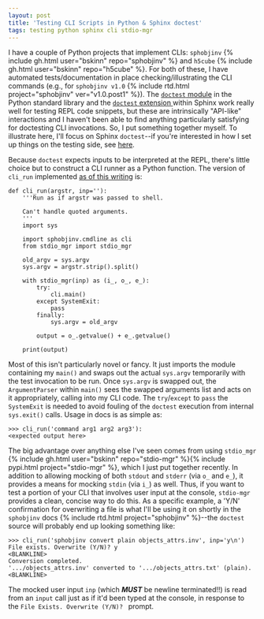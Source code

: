```yaml
---
layout: post
title: 'Testing CLI Scripts in Python & Sphinx doctest'
tags: testing python sphinx cli stdio-mgr
---
```


I have a couple of Python projects that implement
CLIs: `sphobjinv` {% include gh.html user="bskinn" repo="sphobjinv" %} and `h5cube` {% include gh.html user="bskinn" repo="h5cube" %}.
For both of these, I have automated tests/documentation in place checking/illustrating the CLI commands
(e.g., for `sphobjinv v1.0` {% include rtd.html project="sphobjinv" ver="v1.0.post1" %}).
The [`doctest` module](https://docs.python.org/3.6/library/doctest.html) in the Python standard library 
and the [`doctest` extension ](http://www.sphinx-doc.org/en/stable/ext/doctest.html)
within Sphinx work really well for testing REPL code snippets, but these are intrinsically "API-like" interactions and I haven't
been able to find anything particularly satisfying for doctesting CLI invocations.
So, I put something together myself.  To illustrate here, I'll focus on Sphinx `doctest`--if you're interested in how I set up things on the testing side, see
[here](https://github.com/bskinn/sphobjinv/blob/94ae4062a01a3d6481a719d7b7148449069fbc3c/sphobjinv/test/sphobjinv_cli.py).

Because `doctest` expects inputs to be interpreted at the REPL,
there's little choice but to construct a CLI runner as a Python function.
The version of `cli_run` implemented [as of this
writing](https://github.com/bskinn/sphobjinv/blob/9b78e4a9ff832e558995319ad88306bbae94f3c6/doc/source/conf.py#L224-L247) is:

```
def cli_run(argstr, inp=''):
    '''Run as if argstr was passed to shell.

    Can't handle quoted arguments.
    '''
    import sys

    import sphobjinv.cmdline as cli
    from stdio_mgr import stdio_mgr

    old_argv = sys.argv
    sys.argv = argstr.strip().split()

    with stdio_mgr(inp) as (i_, o_, e_):
        try:
            cli.main()
        except SystemExit:
            pass
        finally:
            sys.argv = old_argv

        output = o_.getvalue() + e_.getvalue()

    print(output)
```

Most of this isn't particularly novel or fancy. It just imports the module containing my `main()` and swaps out the actual `sys.argv` temporarily with the test invocation to be run. Once `sys.argv` is swapped out, the `ArgumentParser` within `main()` sees the swapped arguments list and acts on it appropriately, calling into my CLI code.  The `try`/`except` to `pass` the `SystemExit` is needed to avoid fouling of the `doctest` execution from internal `sys.exit()` calls. Usage in docs is as simple as:

```
>>> cli_run('command arg1 arg2 arg3'):
<expected output here>
```

The big advantage over anything else I've seen comes from using `stdio_mgr`
{% include gh.html user="bskinn" repo="stdio-mgr" %}{% include pypi.html project="stdio-mgr" %}, which I just put together recently. In addition to allowing mocking of both `stdout` and `stderr` (via `o_` and `e_`), it provides a means for mocking `stdin` (via `i_`) as well. Thus, if you want to test a portion of your CLI that involves user input at the console, `stdio-mgr` provides a clean, concise way to do this. As a specific example, a 'Y/N' confirmation for overwriting a file is what I'll be using it on shortly in the `sphobjinv` docs {% include rtd.html project="sphobjinv" %}--the `doctest` source will probably end up looking something like:

```
>>> cli_run('sphobjinv convert plain objects_attrs.inv', inp='y\n')
File exists. Overwrite (Y/N)? y
<BLANKLINE>
Conversion completed.
'.../objects_attrs.inv' converted to '.../objects_attrs.txt' (plain).
<BLANKLINE>
```

The mocked user input `inp` (which ***MUST*** be newline terminated!!) is read from an `input` call just as if it'd been typed at the console, in response to the `File Exists. Overwrite (Y/N)? ` prompt.
